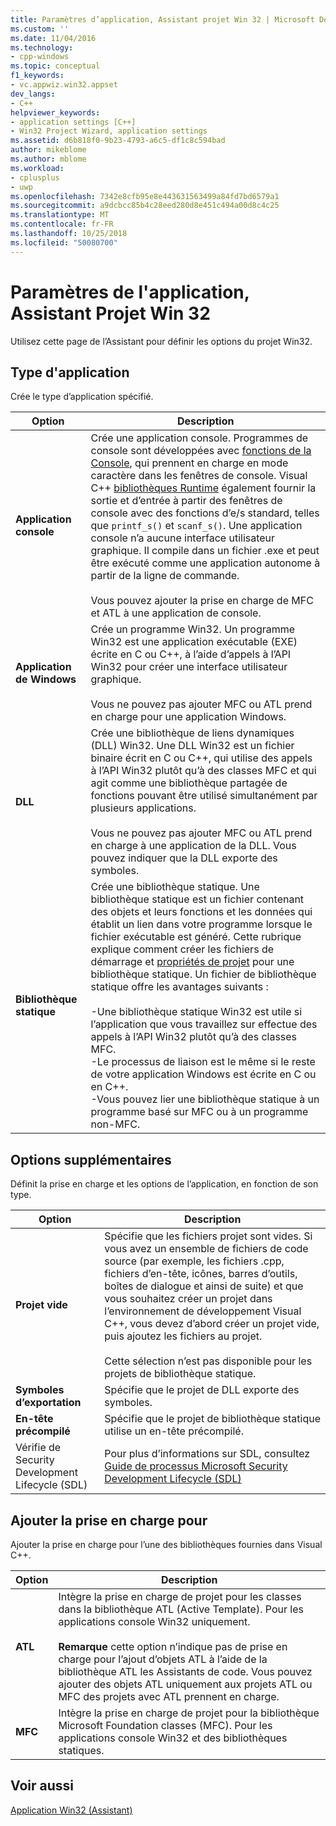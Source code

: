 ```yaml
---
title: Paramètres d’application, Assistant projet Win 32 | Microsoft Docs
ms.custom: ''
ms.date: 11/04/2016
ms.technology:
- cpp-windows
ms.topic: conceptual
f1_keywords:
- vc.appwiz.win32.appset
dev_langs:
- C++
helpviewer_keywords:
- application settings [C++]
- Win32 Project Wizard, application settings
ms.assetid: d6b818f0-9b23-4793-a6c5-df1c8c594bad
author: mikeblome
ms.author: mblome
ms.workload:
- cplusplus
- uwp
ms.openlocfilehash: 7342e8cfb95e8e443631563499a84fd7bd6579a1
ms.sourcegitcommit: a9dcbcc85b4c28eed280d8e451c494a00d8c4c25
ms.translationtype: MT
ms.contentlocale: fr-FR
ms.lasthandoff: 10/25/2018
ms.locfileid: "50080700"
---
```

# <a name="application-settings-win-32-project-wizard"></a>Paramètres de l'application, Assistant Projet Win 32

Utilisez cette page de l’Assistant pour définir les options du projet Win32.

## <a name="application-type"></a>Type d'application

Crée le type d’application spécifié.

|Option|Description|
|------------|-----------------|
|**Application console**|Crée une application console. Programmes de console sont développées avec [fonctions de la Console](https://msdn.microsoft.com/library/ms813137.aspx), qui prennent en charge en mode caractère dans les fenêtres de console. Visual C++ [bibliothèques Runtime](../c-runtime-library/c-run-time-library-reference.md) également fournir la sortie et d’entrée à partir des fenêtres de console avec des fonctions d’e/s standard, telles que `printf_s()` et `scanf_s()`. Une application console n’a aucune interface utilisateur graphique. Il compile dans un fichier .exe et peut être exécuté comme une application autonome à partir de la ligne de commande.<br /><br /> Vous pouvez ajouter la prise en charge de MFC et ATL à une application de console.|
|**Application de Windows**|Crée un programme Win32. Un programme Win32 est une application exécutable (EXE) écrite en C ou C++, à l’aide d’appels à l’API Win32 pour créer une interface utilisateur graphique.<br /><br /> Vous ne pouvez pas ajouter MFC ou ATL prend en charge pour une application Windows.|
|**DLL**|Crée une bibliothèque de liens dynamiques (DLL) Win32. Une DLL Win32 est un fichier binaire écrit en C ou C++, qui utilise des appels à l’API Win32 plutôt qu’à des classes MFC et qui agit comme une bibliothèque partagée de fonctions pouvant être utilisé simultanément par plusieurs applications.<br /><br /> Vous ne pouvez pas ajouter MFC ou ATL prend en charge à une application de la DLL. Vous pouvez indiquer que la DLL exporte des symboles.|
|**Bibliothèque statique**|Crée une bibliothèque statique. Une bibliothèque statique est un fichier contenant des objets et leurs fonctions et les données qui établit un lien dans votre programme lorsque le fichier exécutable est généré. Cette rubrique explique comment créer les fichiers de démarrage et [propriétés de projet](../ide/property-pages-visual-cpp.md) pour une bibliothèque statique. Un fichier de bibliothèque statique offre les avantages suivants :<br /><br />-Une bibliothèque statique Win32 est utile si l’application que vous travaillez sur effectue des appels à l’API Win32 plutôt qu’à des classes MFC.<br />-Le processus de liaison est le même si le reste de votre application Windows est écrite en C ou en C++.<br />-Vous pouvez lier une bibliothèque statique à un programme basé sur MFC ou à un programme non-MFC.|

## <a name="additional-options"></a>Options supplémentaires

Définit la prise en charge et les options de l’application, en fonction de son type.

|Option|Description|
|------------|-----------------|
|**Projet vide**|Spécifie que les fichiers projet sont vides. Si vous avez un ensemble de fichiers de code source (par exemple, les fichiers .cpp, fichiers d’en-tête, icônes, barres d’outils, boîtes de dialogue et ainsi de suite) et que vous souhaitez créer un projet dans l’environnement de développement Visual C++, vous devez d’abord créer un projet vide, puis ajoutez les fichiers au projet.<br /><br /> Cette sélection n’est pas disponible pour les projets de bibliothèque statique.|
|**Symboles d’exportation**|Spécifie que le projet de DLL exporte des symboles.|
|**En-tête précompilé**|Spécifie que le projet de bibliothèque statique utilise un en-tête précompilé.|
|Vérifie de Security Development Lifecycle (SDL)|Pour plus d’informations sur SDL, consultez [Guide de processus Microsoft Security Development Lifecycle (SDL)](../build/reference/sdl-enable-additional-security-checks.md)|

## <a name="add-support-for"></a>Ajouter la prise en charge pour

Ajouter la prise en charge pour l’une des bibliothèques fournies dans Visual C++.

|Option|Description|
|------------|-----------------|
|**ATL**|Intègre la prise en charge de projet pour les classes dans la bibliothèque ATL (Active Template). Pour les applications console Win32 uniquement.<br /><br /> **Remarque** cette option n’indique pas de prise en charge pour l’ajout d’objets ATL à l’aide de la bibliothèque ATL les Assistants de code. Vous pouvez ajouter des objets ATL uniquement aux projets ATL ou MFC des projets avec ATL prennent en charge.|
|**MFC**|Intègre la prise en charge de projet pour la bibliothèque Microsoft Foundation classes (MFC). Pour les applications console Win32 et des bibliothèques statiques.|

## <a name="see-also"></a>Voir aussi

[Application Win32 (Assistant)](../windows/win32-application-wizard.md)